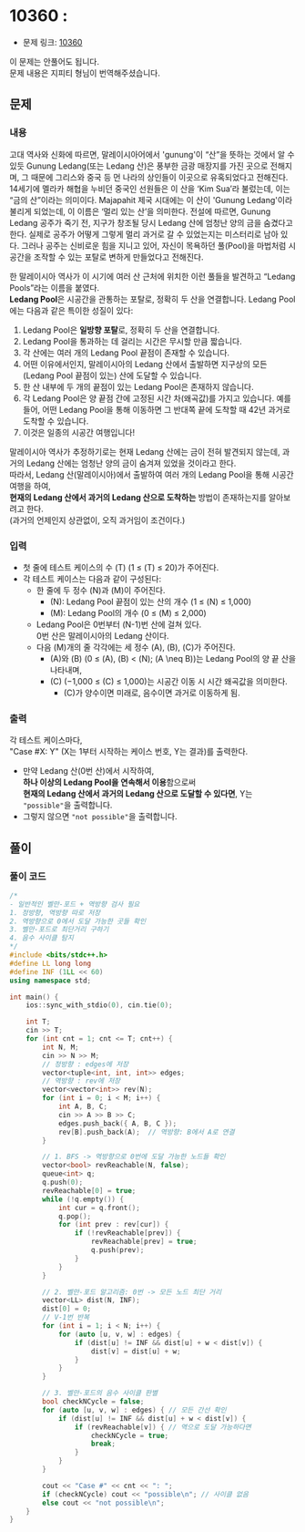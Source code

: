 # 10360 : 
- 문제 링크: [10360](https://www.acmicpc.net/problem/10360)

이 문제는 안풀어도 됩니다.<br>
문제 내용은 지피티 형님이 번역해주셨습니다.<br>

## 문제
### 내용

고대 역사와 신화에 따르면, 말레이시아어에서 'gunung'이 “산”을 뜻하는 것에서 알 수 있듯 Gunung Ledang(또는 Ledang 산)은 풍부한 금광 매장지를 가진 곳으로 전해지며, 그 때문에 그리스와 중국 등 먼 나라의 상인들이 이곳으로 유혹되었다고 전해진다. 14세기에 멜라카 해협을 누비던 중국인 선원들은 이 산을 ‘Kim Sua’라 불렀는데, 이는 “금의 산”이라는 의미이다. Majapahit 제국 시대에는 이 산이 'Gunung Ledang'이라 불리게 되었는데, 이 이름은 ‘멀리 있는 산’을 의미한다. 전설에 따르면, Gunung Ledang 공주가 죽기 전, 지구가 창조될 당시 Ledang 산에 엄청난 양의 금을 숨겼다고 한다. 실제로 공주가 어떻게 그렇게 멀리 과거로 갈 수 있었는지는 미스터리로 남아 있다. 그러나 공주는 신비로운 힘을 지니고 있어, 자신이 목욕하던 풀(Pool)을 마법처럼 시공간을 조작할 수 있는 포탈로 변하게 만들었다고 전해진다.

한 말레이시아 역사가 이 시기에 여러 산 근처에 위치한 이런 풀들을 발견하고 “Ledang Pools”라는 이름을 붙였다.  
**Ledang Pool**은 시공간을 관통하는 포탈로, 정확히 두 산을 연결합니다. Ledang Pool에는 다음과 같은 특이한 성질이 있다:

1. Ledang Pool은 **일방향 포탈**로, 정확히 두 산을 연결합니다.
2. Ledang Pool을 통과하는 데 걸리는 시간은 무시할 만큼 짧습니다.
3. 각 산에는 여러 개의 Ledang Pool 끝점이 존재할 수 있습니다.
4. 어떤 이유에서인지, 말레이시아의 Ledang 산에서 출발하면 지구상의 모든 (Ledang Pool 끝점이 있는) 산에 도달할 수 있습니다.
5. 한 산 내부에 두 개의 끝점이 있는 Ledang Pool은 존재하지 않습니다.
6. 각 Ledang Pool은 양 끝점 간에 고정된 시간 차(왜곡값)를 가지고 있습니다. 예를 들어, 어떤 Ledang Pool을 통해 이동하면 그 반대쪽 끝에 도착할 때 42년 과거로 도착할 수 있습니다.
7. 이것은 일종의 시공간 여행입니다!

말레이시아 역사가 추정하기로는 현재 Ledang 산에는 금이 전혀 발견되지 않는데, 과거의 Ledang 산에는 엄청난 양의 금이 숨겨져 있었을 것이라고 한다.  
따라서, Ledang 산(말레이시아)에서 출발하여 여러 개의 Ledang Pool을 통해 시공간 여행을 하여,  
**현재의 Ledang 산에서 과거의 Ledang 산으로 도착하는** 방법이 존재하는지를 알아보려고 한다.  
(과거의 언제인지 상관없이, 오직 과거임이 조건이다.)

### 입력

- 첫 줄에 테스트 케이스의 수 \(T\) (1 ≤ \(T\) ≤ 20)가 주어진다.
- 각 테스트 케이스는 다음과 같이 구성된다:
  - 한 줄에 두 정수 \(N\)과 \(M\)이 주어진다.
    - \(N\): Ledang Pool 끝점이 있는 산의 개수 (1 ≤ \(N\) ≤ 1,000)
    - \(M\): Ledang Pool의 개수 (0 ≤ \(M\) ≤ 2,000)
  - Ledang Pool은 0번부터 \(N-1\)번 산에 걸쳐 있다.  
    0번 산은 말레이시아의 Ledang 산이다.
  - 다음 \(M\)개의 줄 각각에는 세 정수 \(A\), \(B\), \(C\)가 주어진다.
    - \(A\)와 \(B\) (0 ≤ \(A\), \(B\) < \(N\); \(A \neq B\))는 Ledang Pool의 양 끝 산을 나타내며,
    - \(C\) (−1,000 ≤ \(C\) ≤ 1,000)는 시공간 이동 시 시간 왜곡값을 의미한다.
      - \(C\)가 양수이면 미래로, 음수이면 과거로 이동하게 됨.

### 출력

각 테스트 케이스마다,  
"Case #X: Y" (X는 1부터 시작하는 케이스 번호, Y는 결과)를 출력한다.

- 만약 Ledang 산(0번 산)에서 시작하여,  
  **하나 이상의 Ledang Pool을 연속해서 이용**함으로써  
  **현재의 Ledang 산에서 과거의 Ledang 산으로 도달할 수 있다면**, Y는 `"possible"`을 출력합니다.
- 그렇지 않으면 `"not possible"`을 출력합니다.


## 풀이
### 풀이 코드
```cpp
/*
- 일반적인 벨만-포드 + 역방향 검사 필요
1. 정방향, 역방향 따로 저장
2. 역방향으로 0에서 도달 가능한 곳들 확인
3. 벨만-포드로 최단거리 구하기
4. 음수 사이클 탐지
*/
#include <bits/stdc++.h>
#define LL long long
#define INF (1LL << 60)
using namespace std;

int main() {
    ios::sync_with_stdio(0), cin.tie(0);

    int T;
    cin >> T;
    for (int cnt = 1; cnt <= T; cnt++) {
        int N, M;
        cin >> N >> M;
        // 정방향 : edges에 저장
        vector<tuple<int, int, int>> edges;
        // 역방향 : rev에 저장
        vector<vector<int>> rev(N);
        for (int i = 0; i < M; i++) {
            int A, B, C;
            cin >> A >> B >> C;
            edges.push_back({ A, B, C });
            rev[B].push_back(A);  // 역방향: B에서 A로 연결
        }

        // 1. BFS -> 역방향으로 0번에 도달 가능한 노드들 확인
        vector<bool> revReachable(N, false);
        queue<int> q;
        q.push(0);
        revReachable[0] = true;
        while (!q.empty()) {
            int cur = q.front();
            q.pop();
            for (int prev : rev[cur]) {
                if (!revReachable[prev]) {
                    revReachable[prev] = true;
                    q.push(prev);
                }
            }
        }

        // 2. 벨만-포드 알고리즘: 0번 -> 모든 노드 최단 거리
        vector<LL> dist(N, INF);
        dist[0] = 0;
        // V-1번 반복
        for (int i = 1; i < N; i++) {
            for (auto [u, v, w] : edges) {
                if (dist[u] != INF && dist[u] + w < dist[v]) {
                    dist[v] = dist[u] + w;
                }
            }
        }

        // 3. 벨만-포드의 음수 사이클 판별
        bool checkNCycle = false;
        for (auto [u, v, w] : edges) { // 모든 간선 확인
            if (dist[u] != INF && dist[u] + w < dist[v]) {
                if (revReachable[v]) { // 역으로 도달 가능하다면
                    checkNCycle = true;
                    break;
                }
            }
        }

        cout << "Case #" << cnt << ": ";
        if (checkNCycle) cout << "possible\n"; // 사이클 없음
        else cout << "not possible\n";
    }
}
```